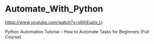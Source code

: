 # Automate_With_Python

https://www.youtube.com/watch?v=s8XjEuplx_U

Python Automation Tutorial – How to Automate Tasks for Beginners [Full Course]
